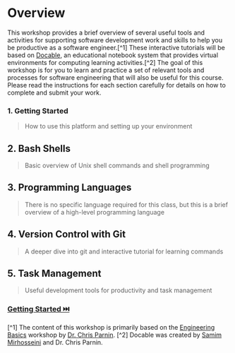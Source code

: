 # Overview

This workshop provides a brief overview of several useful tools and activities for supporting software development work and skills to help you be productive as a software engineer.[^1] These interactive tutorials will be based on [Docable](https://docable.cloud/), an educational notebook system that provides virtual environments for computing learning activities.[^2] The goal of this workshop is for you to learn and practice a set of relevant tools and processes for software engineering that will also be useful for this course. Please read the instructions for each section carefully for details on how to complete and submit your work. 

### **1. Getting Started**
> How to use this platform and setting up your environment

## **2. Bash Shells**
> Basic overview of Unix shell commands and shell programming

## **3. Programming Languages**
> There is no specific language required for this class, but this is a brief overview of a high-level programming language

## **4. Version Control with Git**
> A deeper dive into git and interactive tutorial for learning commands

## **5. Task Management**
> Useful development tools for productivity and task management

### [Getting Started ⏭️](Setup.md)

[^1] The content of this workshop is primarily based on the [Engineering Basics](https://github.com/chrisparnin/EngineeringBasics) workshop by [Dr. Chris Parnin](https://chrisparnin.me).
[^2] Docable was created by [Samim Mirhosseini](https://samim.me/) and Dr. Chris Parnin.
